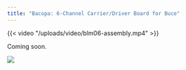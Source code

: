 ```yaml
---
title: "Bacopa: 6-Channel Carrier/Driver Board for Buce"
---
```


{{< video "/uploads/video/blm06-assembly.mp4" >}}

Coming soon.

![](/uploads/products/blm06mk1/pinout.png)






